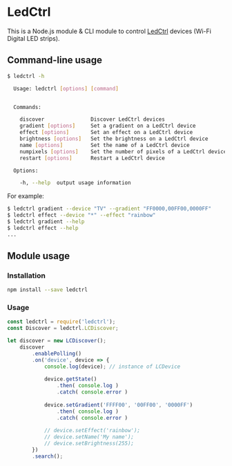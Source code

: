# LedCtrl

This is a Node.js module & CLI module to control [LedCtrl](http://www.ledctrl.eu) devices (Wi-Fi Digital LED strips).

## Command-line usage


```bash
$ ledctrl -h

  Usage: ledctrl [options] [command]


  Commands:

    discover               Discover LedCtrl devices
    gradient [options]     Set a gradient on a LedCtrl device
    effect [options]       Set an effect on a LedCtrl device
    brightness [options]   Set the brightness on a LedCtrl device
    name [options]         Set the name of a LedCtrl device
    numpixels [options]    Set the number of pixels of a LedCtrl device
    restart [options]      Restart a LedCtrl device

  Options:

    -h, --help  output usage information
```

For example:

```bash
$ ledctrl gradient --device "TV" --gradient "FF0000,00FF00,0000FF"
$ ledctrl effect --device "*" --effect "rainbow"
$ ledctrl gradient --help
$ ledctrl effect --help
...
```

## Module usage

### Installation
```bash
npm install --save ledctrl
```

### Usage

```javascript
const ledctrl = require('ledctrl');
const Discover = ledctrl.LCDiscover;

let discover = new LCDiscover();
	discover
		.enablePolling()
		.on('device', device => {
			console.log(device); // instance of LCDevice
			
			device.getState()
				.then( console.log )
				.catch( console.error )
			
			device.setGradient('FFFF00', '00FF00', '0000FF')
				.then( console.log )
				.catch( console.error )
				
			// device.setEffect('rainbow');
			// device.setName('My name');
			// device.setBrightness(255);
		})
		.search();
```
